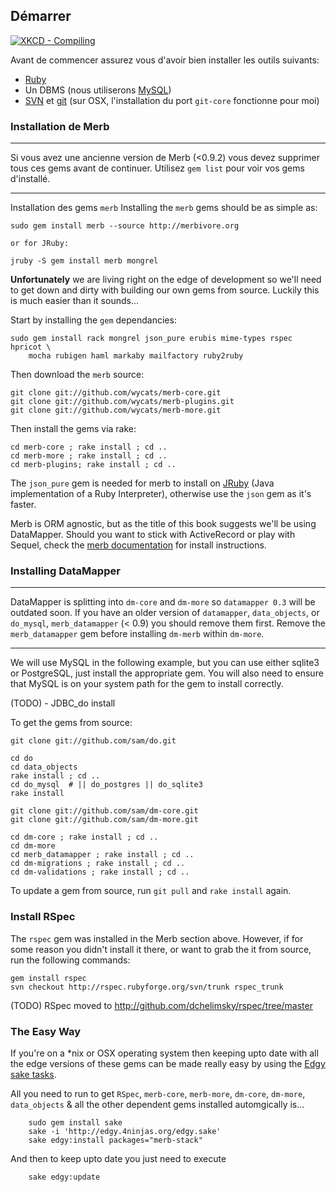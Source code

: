 ## Démarrer

<a href="http://xkcd.com/303/" target="_blank"> <img src="http://imgs.xkcd.com/comics/compiling.png" alt="XKCD - Compiling"> </a>

Avant de commencer assurez vous d'avoir bien installer les outils suivants:

* [Ruby](http://www.ruby-lang.org/) 
* Un DBMS (nous utiliserons [MySQL](http://mysql.org/))
* [SVN](http://subversion.tigris.org/) et [git](http://git.or.cz/) (sur OSX, l'installation du port `git-core` fonctionne pour moi)

### Installation de Merb
***
Si vous avez une ancienne version de Merb (<0.9.2) vous devez supprimer tous ces gems avant de continuer. Utilisez `gem list` pour voir vos gems d'installé.
***
Installation des gems `merb` 
Installing the `merb` gems should be as simple as:
    
    sudo gem install merb --source http://merbivore.org
    
    or for JRuby:
    
    jruby -S gem install merb mongrel 
    
__Unfortunately__ we are living right on the edge of development so we'll need to get down and dirty with building our own gems from source. Luckily this is much easier than it sounds... 

Start by installing the `gem` dependancies:

    sudo gem install rack mongrel json_pure erubis mime-types rspec hpricot \
        mocha rubigen haml markaby mailfactory ruby2ruby

Then download the `merb` source:

    git clone git://github.com/wycats/merb-core.git
    git clone git://github.com/wycats/merb-plugins.git
    git clone git://github.com/wycats/merb-more.git

Then install the gems via rake:

   	cd merb-core ; rake install ; cd ..    
    cd merb-more ; rake install ; cd ..
    cd merb-plugins; rake install ; cd ..

The `json_pure` gem is needed for merb to install on [JRuby](http://jruby.codehaus.org/) (Java implementation of a Ruby Interpreter), otherwise use the `json` gem as it's faster.

Merb is ORM agnostic, but as the title of this book suggests we'll be using DataMapper.
Should you want to stick with ActiveRecord or play with Sequel, check the [merb documentation](http://merb.rubyforge.org/files/README.html) for install instructions.

### Installing DataMapper


***
DataMapper is splitting into `dm-core` and `dm-more` so `datamapper 0.3` will be outdated soon.
If you have an older version of `datamapper`, `data_objects`, or `do_mysql`, `merb_datamapper` (< 0.9) you should remove them first. Remove the `merb_datamapper` gem  before installing `dm-merb` within `dm-more`.
***

We will use MySQL in the following example, but you can use either sqlite3 or PostgreSQL, just install the appropriate gem. You will also need to ensure that MySQL is on your system path for the gem to install correctly.

(TODO) - JDBC_do install

To get the gems from source:

	git clone git://github.com/sam/do.git

	cd do
	cd data_objects
	rake install ; cd ..
	cd do_mysql  # || do_postgres || do_sqlite3
	rake install

    git clone git://github.com/sam/dm-core.git
    git clone git://github.com/sam/dm-more.git

    cd dm-core ; rake install ; cd ..
    cd dm-more
    cd merb_datamapper ; rake install ; cd ..    
    cd dm-migrations ; rake install ; cd ..
    cd dm-validations ; rake install ; cd ..
    
To update a gem from source, run `git pull` and `rake install` again.

### Install RSpec

The `rspec` gem was installed in the Merb section above. However, if for some reason you didn't install it there, or want to grab the it from source, run the following commands:

    gem install rspec
    svn checkout http://rspec.rubyforge.org/svn/trunk rspec_trunk

(TODO) RSpec moved to http://github.com/dchelimsky/rspec/tree/master

### The Easy Way

If you're on a *nix or OSX operating system then keeping upto date with all the edge versions of these gems can be made really easy by using the [Edgy sake tasks](http://edgy.4ninjas.org).

All you need to run to get `RSpec`, `merb-core`, `merb-more`, `dm-core`, `dm-more`, `data_objects` & all the other dependent gems installed automgically is...

		sudo gem install sake
		sake -i 'http://edgy.4ninjas.org/edgy.sake'
		sake edgy:install packages="merb-stack"
		

And then to keep upto date you just need to execute

		sake edgy:update


